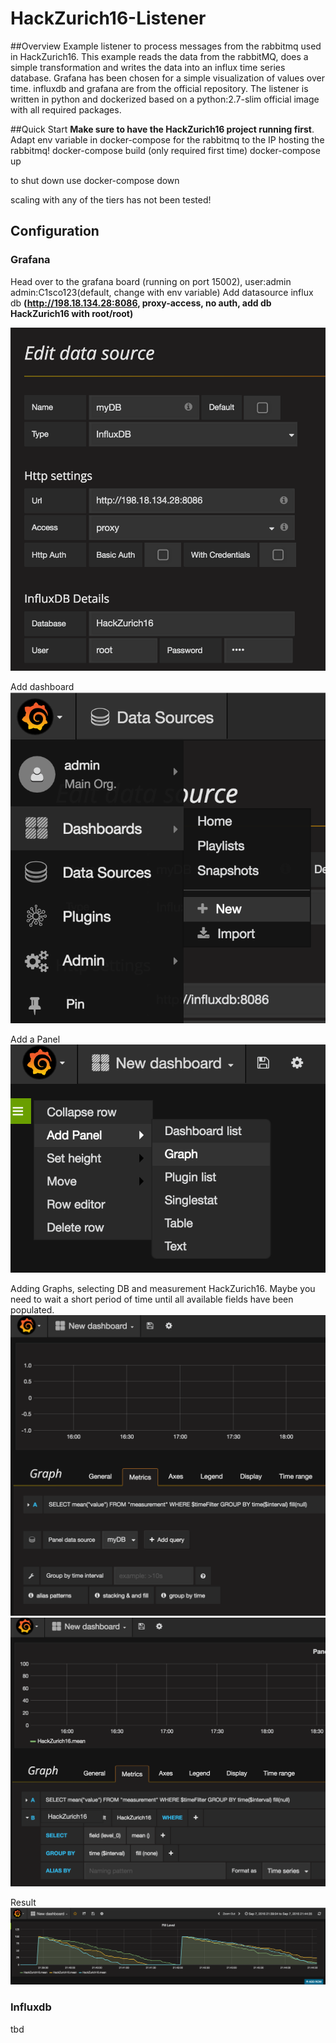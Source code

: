 # HackZurich16-Listener

##Overview
Example listener to process messages from the rabbitmq used in HackZurich16. This example reads the data from the rabbitMQ, does a simple transformation and writes the data into an influx time series database. Grafana has been chosen for a simple visualization of values over time.
influxdb and grafana are from the official repository. 
The listener is written in python and dockerized based on a python:2.7-slim official image with all required packages.

##Quick Start
**Make sure to have the HackZurich16 project running first**.  
Adapt env variable in docker-compose for the rabbitmq to the IP hosting the rabbitmq!
docker-compose build (only required first time)
docker-compose up  

to shut down use docker-compose down

scaling with any of the tiers has not been tested!

## Configuration
### Grafana
Head over to the grafana board (running on port 15002), user:admin admin:C1sco123(default, change with env variable)
Add datasource influx db **(http://198.18.134.28:8086, proxy-access, no auth, add db HackZurich16 with root/root)**

![addDB](https://github.com/astoklas/HackZurich16-Listener/blob/master/doc/addDBnew.png)

Add dashboard  
![add Dashboard](https://github.com/astoklas/HackZurich16-Listener/blob/master/doc/addDash.png)

Add a Panel  
![add Panel](https://github.com/astoklas/HackZurich16-Listener/blob/master/doc/addPanel.png)

Adding Graphs, selecting DB and measurement HackZurich16. Maybe you need to wait a short period of time until all available fields have been populated.  
![add Graph 1](https://github.com/astoklas/HackZurich16-Listener/blob/master/doc/addData1.png)  
![add Graph 2](https://github.com/astoklas/HackZurich16-Listener/blob/master/doc/addData2.png)

Result  
![Result](https://github.com/astoklas/HackZurich16-Listener/blob/master/doc/panel.png)

### Influxdb
tbd

